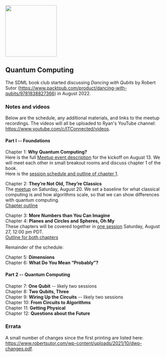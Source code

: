 <img src="https://github.com/SanDiegoMachineLearning/bookclub/blob/master/images/dancing_with_qubits.png?raw=true" width="160">

## Quantum Computing

The SDML book club started discussing *Dancing with Qubits* by Robert Sutor (https://www.packtpub.com/product/dancing-with-qubits/9781838827366) in August 2022. 

### Notes and videos
Below are the schedule, any additional materials, and links to the meetup recordings.  The videos will all be uploaded to Ryan's YouTube channel:  https://www.youtube.com/c/ITConnected/videos.

#### Part I -- Foundations

Chapter 1:  **Why Quantum Computing?** \
Here is the full [Meetup event description](https://www.meetup.com/san-diego-machine-learning/events/287313636/) for the kickoff on August 13. 
We will meet each other in small breakout rooms and discuss chapter 1 of the book. \
Here is the [session schedule and outline of chapter 1](https://docs.google.com/document/d/1ckVprsqS7mXo9Q_4nBs6EBCIbNW30BUMu-r0Ix1c34s/edit?usp=sharing).

Chapter 2:  **They’re Not Old, They’re Classics** \
The [meetup](https://www.meetup.com/san-diego-machine-learning/events/287822260/) on Saturday, August 20.
We set a baseline for what classical computing is and how algorithms scale, so that we can show differences with quantum computing. \
[Chapter outline](https://docs.google.com/document/d/1ZT-70btTopR3ZZksr-M1-SCTnhXwy0lpNQK-ZCeVzew/edit?usp=sharing)

Chapter 3:  **More Numbers than You Can Imagine** \
Chapter 4:  **Planes and Circles and Spheres, Oh My** \
These chapters will be covered together in [one session](https://www.meetup.com/san-diego-machine-learning/events/287949752/) Saturday, August 27, 12:00 pm PDT. \
[Outline for both chapters](https://docs.google.com/document/d/1VNqj5gDw2zHtXBsB0Ha9OPspLt2XIdveRSxL8E8TA_o/edit?usp=sharing)

Remainder of the schedule:

Chapter 5:  **Dimensions** \
Chapter 6:  **What Do You Mean “Probably”?** 

#### Part 2 -- Quantum Computing

Chapter 7:  **One Qubit**  -- likely two sessions \
Chapter 8:  **Two Qubits, Three** \
Chapter 9:  **Wiring Up the Circuits**  -- likely two sessions \
Chapter 10:  **From Circuits to Algorithms** \
Chapter 11:  **Getting Physical** \
Chapter 12:  **Questions about the Future** 


### Errata
A small number of changes since the first printing are listed here:  https://www.robertsutor.com/wp-content/uploads/2021/10/dwq-changes.pdf.

<br>
<br>
